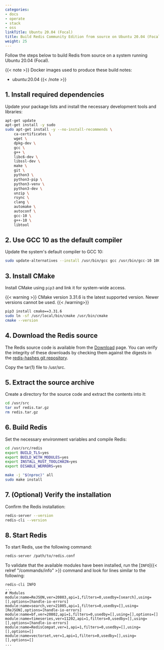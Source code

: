 ```yaml
---
categories:
- docs
- operate
- stack
- oss
linkTitle: Ubuntu 20.04 (Focal)
title: Build Redis Community Edition from source on Ubuntu 20.04 (Focal)
weight: 25
---
```


Follow the steps below to build Redis from source on a system running Ubuntu 20.04 (Focal).

{{< note >}}
Docker images used to produce these build notes:
- ubuntu:20.04
{{< /note >}}

## 1. Install required dependencies

Update your package lists and install the necessary development tools and libraries:

```bash
apt-get update
apt-get install -y sudo
sudo apt-get install -y --no-install-recommends \
    ca-certificates \
    wget \
    dpkg-dev \
    gcc \
    g++ \
    libc6-dev \
    libssl-dev \
    make \
    git \
    python3 \
    python3-pip \
    python3-venv \
    python3-dev \
    unzip \
    rsync \
    clang \
    automake \
    autoconf \
    gcc-10 \
    g++-10 \
    libtool
```

## 2. Use GCC 10 as the default compiler

Update the system's default compiler to GCC 10:

```bash
sudo update-alternatives --install /usr/bin/gcc gcc /usr/bin/gcc-10 100 --slave /usr/bin/g++ g++ /usr/bin/g++-10
```

## 3. Install CMake

Install CMake using `pip3` and link it for system-wide access.

{{< warning >}}
CMake version 3.31.6 is the latest supported version. Newer versions cannot be used.
{{< /warning>}}

```bash
pip3 install cmake==3.31.6
sudo ln -sf /usr/local/bin/cmake /usr/bin/cmake
cmake --version
```

## 4. Download the Redis source

The Redis source code is available from the [Download](https://redis.io/downloads) page. You can verify the integrity of these downloads by checking them against the digests in the [redis-hashes git repository](https://github.com/redis/redis-hashes).

Copy the tar(1) file to /usr/src.

## 5. Extract the source archive

Create a directory for the source code and extract the contents into it:

```bash
cd /usr/src
tar xvf redis.tar.gz
rm redis.tar.gz
```

## 6. Build Redis

Set the necessary environment variables and compile Redis:

```bash
cd /usr/src/redis
export BUILD_TLS=yes
export BUILD_WITH_MODULES=yes
export INSTALL_RUST_TOOLCHAIN=yes
export DISABLE_WERRORS=yes

make -j "$(nproc)" all
sudo make install
```

## 7. (Optional) Verify the installation

Confirm the Redis installation:

```bash
redis-server --version
redis-cli --version
```

## 8. Start Redis

To start Redis, use the following command:

```bash
redis-server /path/to/redis.conf
```

To validate that the available modules have been installed, run the [`INFO`]{{< relref "/commands/info" >}} command and look for lines similar to the following:

```
redis-cli INFO
...
# Modules
module:name=ReJSON,ver=20803,api=1,filters=0,usedby=[search],using=[],options=[handle-io-errors]
module:name=search,ver=21005,api=1,filters=0,usedby=[],using=[ReJSON],options=[handle-io-errors]
module:name=bf,ver=20802,api=1,filters=0,usedby=[],using=[],options=[]
module:name=timeseries,ver=11202,api=1,filters=0,usedby=[],using=[],options=[handle-io-errors]
module:name=RedisCompat,ver=1,api=1,filters=0,usedby=[],using=[],options=[]
module:name=vectorset,ver=1,api=1,filters=0,usedby=[],using=[],options=[]
...
```
